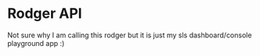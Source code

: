 # Rodger API
Not sure why I am calling this rodger but it is just my sls dashboard/console playground app :)
